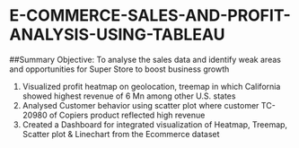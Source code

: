 # E-COMMERCE-SALES-AND-PROFIT-ANALYSIS-USING-TABLEAU

##Summary
Objective: To analyse the sales data and identify weak areas and opportunities for Super Store to boost business growth
1.	Visualized profit heatmap on geolocation, treemap in which California showed highest revenue of 6 Mn among other U.S. states
2.	Analysed Customer behavior using scatter plot where customer TC-20980 of Copiers product reflected high revenue 
3.	Created a Dashboard for integrated visualization of Heatmap, Treemap, Scatter plot & Linechart from the Ecommerce dataset
